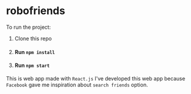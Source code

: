 # robofriends
To run the project:

1. Clone this repo
2. #### Run `npm install`
3. #### Run `npm start`


This is web app made with `React.js` 
I've developed this web app because `Facebook` gave me inspiration about `search friends` option.


